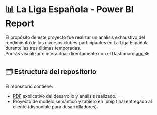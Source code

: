# 📊 La Liga Española - Power BI Report
El propósito de este proyecto fue realizar un análisis exhaustivo del rendimiento de los diversos clubes participantes en La Liga Española durante las tres últimas temporadas.  
Podrás visualizar e interactuar directamente con el Dashboard [aquí](https://app.powerbi.com/view?r=eyJrIjoiYWNkZGU4MDEtNTU5Yi00OWFlLTkyODAtMzJkN2M3YmY0OTU4IiwidCI6Ijg1MjI2NjJhLTVkYTctNGE1Zi05ZDM0LWFmNzAzNTM3NzIyZCIsImMiOjR9)👁️ 

## 🗂 Estructura del repositorio 

El repositorio contiene:
- [PDF](https://github.com/fransalasdat/portfolio/blob/main/1_Solucion_La_Liga_Espaniola/1.%20Solucion%20La%20Liga%20Espa%C3%B1ola.pdf) explicativo del desarrollo y análisis realizado.
- Proyecto de modelo semántico y tablero en .pbip final entregado al cliente (disponible para desarrolladores).
